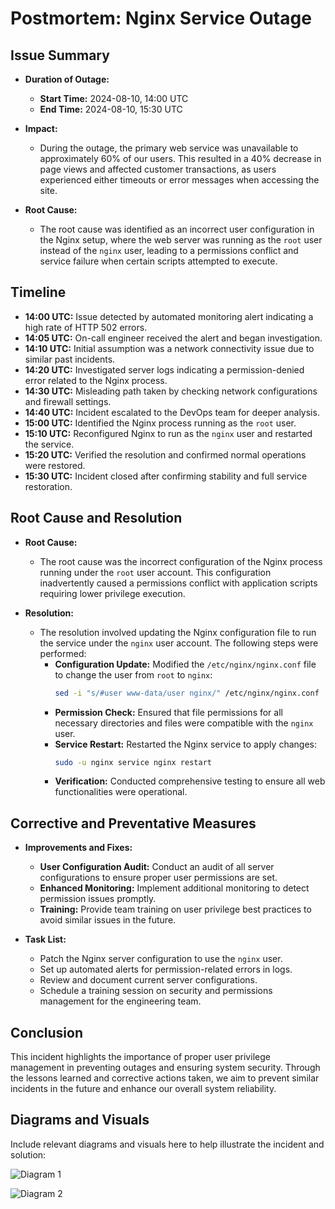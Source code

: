 # Postmortem: Nginx Service Outage

## Issue Summary

- **Duration of Outage:**
  - **Start Time:** 2024-08-10, 14:00 UTC
  - **End Time:** 2024-08-10, 15:30 UTC

- **Impact:**
  - During the outage, the primary web service was unavailable to approximately 60% of our users. This resulted in a 40% decrease in page views and affected customer transactions, as users experienced either timeouts or error messages when accessing the site.

- **Root Cause:**
  - The root cause was identified as an incorrect user configuration in the Nginx setup, where the web server was running as the `root` user instead of the `nginx` user, leading to a permissions conflict and service failure when certain scripts attempted to execute.

## Timeline

- **14:00 UTC:** Issue detected by automated monitoring alert indicating a high rate of HTTP 502 errors.
- **14:05 UTC:** On-call engineer received the alert and began investigation.
- **14:10 UTC:** Initial assumption was a network connectivity issue due to similar past incidents.
- **14:20 UTC:** Investigated server logs indicating a permission-denied error related to the Nginx process.
- **14:30 UTC:** Misleading path taken by checking network configurations and firewall settings.
- **14:40 UTC:** Incident escalated to the DevOps team for deeper analysis.
- **15:00 UTC:** Identified the Nginx process running as the `root` user.
- **15:10 UTC:** Reconfigured Nginx to run as the `nginx` user and restarted the service.
- **15:20 UTC:** Verified the resolution and confirmed normal operations were restored.
- **15:30 UTC:** Incident closed after confirming stability and full service restoration.

## Root Cause and Resolution

- **Root Cause:**
  - The root cause was the incorrect configuration of the Nginx process running under the `root` user account. This configuration inadvertently caused a permissions conflict with application scripts requiring lower privilege execution.

- **Resolution:**
  - The resolution involved updating the Nginx configuration file to run the service under the `nginx` user account. The following steps were performed:
    - **Configuration Update:** Modified the `/etc/nginx/nginx.conf` file to change the user from `root` to `nginx`:
      ```bash
      sed -i "s/#user www-data/user nginx/" /etc/nginx/nginx.conf
      ```
    - **Permission Check:** Ensured that file permissions for all necessary directories and files were compatible with the `nginx` user.
    - **Service Restart:** Restarted the Nginx service to apply changes:
      ```bash
      sudo -u nginx service nginx restart
      ```
    - **Verification:** Conducted comprehensive testing to ensure all web functionalities were operational.

## Corrective and Preventative Measures

- **Improvements and Fixes:**
  - **User Configuration Audit:** Conduct an audit of all server configurations to ensure proper user permissions are set.
  - **Enhanced Monitoring:** Implement additional monitoring to detect permission issues promptly.
  - **Training:** Provide team training on user privilege best practices to avoid similar issues in the future.

- **Task List:**
  - Patch the Nginx server configuration to use the `nginx` user.
  - Set up automated alerts for permission-related errors in logs.
  - Review and document current server configurations.
  - Schedule a training session on security and permissions management for the engineering team.

## Conclusion

This incident highlights the importance of proper user privilege management in preventing outages and ensuring system security. Through the lessons learned and corrective actions taken, we aim to prevent similar incidents in the future and enhance our overall system reliability.

## Diagrams and Visuals

Include relevant diagrams and visuals here to help illustrate the incident and solution:

![Diagram 1](path/to/diagram1.png)

![Diagram 2](path/to/diagram2.png)
